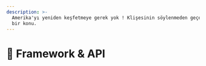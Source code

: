 ```yaml
---
description: >-
  Amerika'yı yeniden keşfetmeye gerek yok ! Klişesinin söylenmeden geçemeyeceği
  bir konu.
---
```


# 🔮 Framework & API


